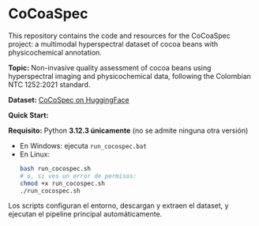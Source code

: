 # CoCoaSpec

This repository contains the code and resources for the CoCoaSpec project: a multimodal hyperspectral dataset of cocoa beans with physicochemical annotation.

**Topic:** Non-invasive quality assessment of cocoa beans using hyperspectral imaging and physicochemical data, following the Colombian NTC 1252:2021 standard.

**Dataset:** [CoCoSpec on HuggingFace](https://huggingface.co/datasets/ecos-nord-ginp-uis/CoCoaSpec)

**Quick Start:**

**Requisito:** Python **3.12.3 únicamente** (no se admite ninguna otra versión)

- En Windows: ejecuta `run_cocospec.bat`
- En Linux:
  ```bash
  bash run_cocospec.sh
  # o, si ves un error de permisos:
  chmod +x run_cocospec.sh
  ./run_cocospec.sh
  ```

Los scripts configuran el entorno, descargan y extraen el dataset, y ejecutan el pipeline principal automáticamente.

 
